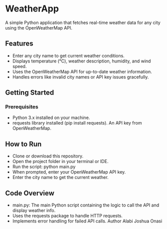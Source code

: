 # WeatherApp
A simple Python application that fetches real-time weather data for any city using the OpenWeatherMap API.
## Features
- Enter any city name to get current weather conditions.
- Displays temperature (°C), weather description, humidity, and wind speed.
- Uses the OpenWeatherMap API for up-to-date weather information.
- Handles errors like invalid city names or API key issues gracefully.
## Getting Started
### Prerequisites
- Python 3.x installed on your machine.
- requests library installed (pip install requests).
An API key from OpenWeatherMap.
## How to Run
- Clone or download this repository.
- Open the project folder in your terminal or IDE.
- Run the script:
python main.py
- When prompted, enter your OpenWeatherMap API key.
- Enter the city name to get the current weather.
## Code Overview
- main.py: The main Python script containing the logic to call the API and display weather info.
- Uses the requests package to handle HTTP requests.
- Implements error handling for failed API calls.
Author
Alabi Joshua Onasi
